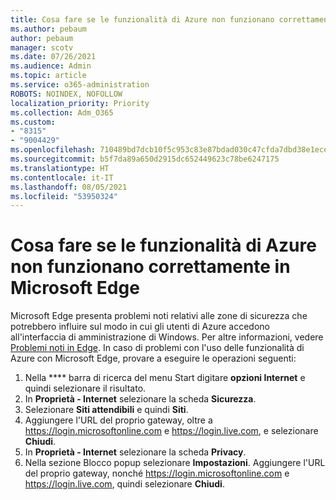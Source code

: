 ```yaml
---
title: Cosa fare se le funzionalità di Azure non funzionano correttamente in Microsoft Edge
ms.author: pebaum
author: pebaum
manager: scotv
ms.date: 07/26/2021
ms.audience: Admin
ms.topic: article
ms.service: o365-administration
ROBOTS: NOINDEX, NOFOLLOW
localization_priority: Priority
ms.collection: Adm_O365
ms.custom:
- "8315"
- "9004429"
ms.openlocfilehash: 710489bd7dcb10f5c953c83e87bdad030c47cfda7dbd38e1eceae78bfe0d8790
ms.sourcegitcommit: b5f7da89a650d2915dc652449623c78be6247175
ms.translationtype: HT
ms.contentlocale: it-IT
ms.lasthandoff: 08/05/2021
ms.locfileid: "53950324"
---
```

# <a name="what-to-do-if-azure-features-dont-work-properly-in-microsoft-edge"></a>Cosa fare se le funzionalità di Azure non funzionano correttamente in Microsoft Edge

Microsoft Edge presenta problemi noti relativi alle zone di sicurezza che potrebbero influire sul modo in cui gli utenti di Azure accedono all'interfaccia di amministrazione di Windows. Per altre informazioni, vedere [Problemi noti in Edge](https://go.microsoft.com/fwlink/?linkid=2140608). In caso di problemi con l'uso delle funzionalità di Azure con Microsoft Edge, provare a eseguire le operazioni seguenti:

1. Nella **** barra di ricerca del menu Start digitare **opzioni Internet** e quindi selezionare il risultato.
1. In **Proprietà - Internet** selezionare la scheda **Sicurezza**.
1. Selezionare **Siti attendibili** e quindi **Siti**.
1. Aggiungere l'URL del proprio gateway, oltre a <https://login.microsoftonline.com> e <https://login.live.com>, e selezionare **Chiudi**.
1. In **Proprietà - Internet** selezionare la scheda **Privacy**.
1. Nella sezione Blocco popup selezionare **Impostazioni**. Aggiungere l'URL del proprio gateway, nonché <https://login.microsoftonline.com> e <https://login.live.com>, quindi selezionare **Chiudi**.